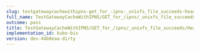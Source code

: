 ```yaml
---
slug: testgatewaycachewithipns-get_for_-ipns-_unixfs_file_succeeds-header_etag
full_name: TestGatewayCacheWithIPNS/GET_for_/ipns/_unixfs_file_succeeds/Header_Etag
outcome: pass
title: TestGatewayCacheWithIPNS/GET_for_/ipns/_unixfs_file_succeeds/Header_Etag
implementation_id: kubo-bis
version: dev-44b0eaa-dirty
---
```


